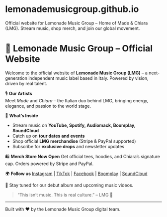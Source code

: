 # lemonademusicgroup.github.io
Official website for Lemonade Music Group – Home of  Made &amp; Chiara (LMG). Stream music, shop merch, and join our global movement.
# 🍋 Lemonade Music Group – Official Website

Welcome to the official website of **Lemonade Music Group (LMG)** – a next-generation independent music label based in Italy. Powered by vision, driven by real talent.

🎙️ **Our Artists**  
Meet *Made* and *Chiara* – the Italian duo behind LMG, bringing energy, elegance, and passion to the world stage.

🎵 **What’s Inside**
- Stream music on **YouTube, Spotify, Audiomack, Boomplay, SoundCloud**
- Catch up on **tour dates and events**
- Shop official **LMG merchandise** (Stripe & PayPal supported)
- Subscribe for **exclusive drops** and newsletter updates

🛍️ **Merch Store Now Open**
Get official tees, hoodies, and Chiara’s signature cap. Orders powered by Stripe and PayPal.

🌍 **Follow us**
[Instagram](#) | [TikTok](#) | [Facebook](#) | [Boomplay](#) | [SoundCloud](#)

📅 Stay tuned for our debut album and upcoming music videos.

> “This isn’t  music. This is real culture.” – LMG 🍋

---

Built with ❤️ by the Lemonade Music Group digital team.
